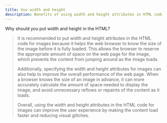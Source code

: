 ```yaml
---
title: Use width and height
description: Benefits of using width and height attributes in HTML code
---
```


Why should you put width and height in the HTML?

> It is recommended to put width and height attributes in the HTML code for images because it helps the web browser to know the size of the image before it is fully loaded. This allows the browser to reserve the appropriate amount of space on the web page for the image, which prevents the content from jumping around as the image loads.
> 
> Additionally, specifying the width and height attributes for images can also help to improve the overall performance of the web page. When a browser knows the size of an image in advance, it can more accurately calculate the amount of space needed to display the image, and avoid unnecessary reflows or repaints of the content as it loads.
> 
> Overall, using the width and height attributes in the HTML code for images can improve the user experience by making the content load faster and reducing visual glitches.